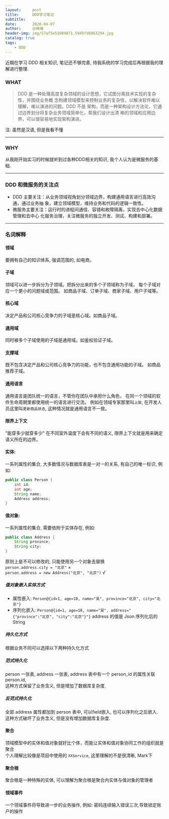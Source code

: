 ```yaml
---
layout:     post
title:      DDD学习笔记
subtitle:   
date:       2020-04-07
author:     孙继峰
header-img: img/57af5e53909071.5945fd6963294.jpg
catalog: true
tags:
    - DDD
---
```

近期在学习 DDD 相关知识, 笔记还不够完善, 待我系统的学习完成后再根据我的理解进行整理.

### WHAT
> DDD 是一种处理高度复杂领域的设计思想，它试图分离技术实现的复杂性，并围绕业务概
念构建领域模型来控制业务的复杂性，以解决软件难以理解，难以演进的问题。DDD 不是
架构，而是一种架构设计方法论，它通过边界划分将复杂业务领域简单化，帮我们设计出清
晰的领域和应用边界，可以很容易地实现架构演进。

注: 虽然是汉语, 但是我看不懂

---
### WHY
从我刚开始实习的时候就听到过各种DDD相关的知识, 我个人认为是微服务的基础.

---
### DDD 和微服务的关注点
- DDD 主要关注：从业务领域视角划分领域边界，构建通用语言进行高效沟通，通过业务抽
象，建立领域模型，维持业务和代码的逻辑一致性。
- 微服务主要关注：运行时的进程间通信、容错和故障隔离，实现去中心化数据管理和去中心
化服务治理，关注微服务的独立开发、测试、构建和部署。

---
### 名词解释
#### 领域
要拥有自己的知识体系, 强调范围的, 如电商。

#### 子域
领域可以进一步拆分为子领域。把拆分出来的多个子领域称为子域，
每个子域对应一个更小的问题域或范围。
如商品子域、订单子域、商家子域、用户子域等。

#### 核心域
决定产品和公司核心竞争力的子域是核心域。如商品子域。

#### 通用域
同时被多个子域使用的子域是通用域。如鉴权验证子域。

#### 支撑域
既不包含决定产品和公司核心竞争力的功能，也不包含通用功能的子域。
如商品推荐子域。

#### 通用语言
通用语言是团队统一的语言，不管你在团队中承担什么角色，
在同一个领域的软件生命周期里都使用统一的语言进行交流。
例如在领域专家那里叫```上架```, 在开发人员这里叫```更新商品状态```, 
这种情况就是通用语言不一致。

#### 限界上下文
"能穿多少就穿多少" 在不同室外温度下会有不同的语义, 限界上下文就是用来确定语义所在的边界。

#### 实体: 
一系列属性的集合, 大多数情况与数据库表是一对一的关系, 有自己的唯一标识, 例如:
```java
public class Person {
    int id;
    int age;
    String name;
    Address address;
}
```

#### 值对象:
一系列属性的集合, 需要依附于实体存在, 例如:
```java
public class Address {
    String province;
    String city;
}
```
原则上是不可以修改的, 只能使用另一个对象去替换<br>
```person.address.city = "北京"``` × <br>
```person.address = new Address("北京", "北京")``` √

##### 值对象嵌入实体方式
- 属性嵌入: ```Person@{id=1, age=10, name="吴", province="北京", city="北京"}```
- 序列化嵌入: ```Person@{id=1, age=10, name="吴", address="{"province":"北京", "city":"北京"}"}```
address 的值是 Json 序列化后的 String 

##### 持久化方式
根据业务不同可以选择以下两种持久化方式

##### 范式持久化
person 一张表, address 一张表, address 表中有一个 person_id 的属性关联 person.id, <br>
这种方式保留了业务含义, 但是增加了数据库复杂度.

##### 反范式持久化
全部 address 属性都加到 person 表中, 可以field嵌入, 也可以序列化之后嵌入.<br>
这种方式破坏了业务含义, 但是没有增加数据库复杂度.

#### 聚合
领域模型中的实体和值对象就好比个体，而能让实体和值对象协同工作的组织就是聚合<br>
个人理解比较像是项目中使用的 ```XXService```, 这里理解的不是很清晰, Mark下

#### 聚合根
聚合根是一种特殊的实体, 可以理解为聚合根是聚合内实体与值对象的管理者

#### 领域事件
一个领域事件将导致进一步的业务操作, 例如: 密码连续输入错误三次,导致锁定账户的操作